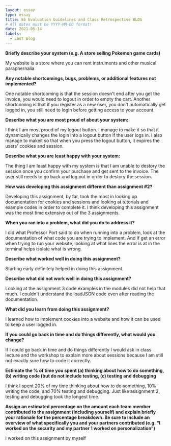 ```yaml
---
layout: essay
type: essay
title: E6 Evaluation Guidelines and Class Retrospective BLOG
# All dates must be YYYY-MM-DD format!
date: 2021-05-14
labels:
  - Last Blog
---
```

<b>Briefly describe your system (e.g. A store selling Pokemon game cards)</b>

My website is a store where you can rent instruments and other musical paraphernalia

<b>Any notable shortcomings, bugs, problems, or additional features not implemented?</b>

One notable shortcoming is that the session doesn't end after you get the invoice, you would need to logout in order to empty the cart. Another shortcoming is that if you register as a new user, you don't automatically get logged in, you still need to login before getting access to your account. 

<b>Describe what you are most proud of about your system:</b>

I think I am most proud of my logout button. I manage to make it so that it dynamically changes the login into a logout button if the user logs in. I also manage to makeit so that when you press the logout button, it expires the users' cookies and session.

<b>Describe what you are least happy with your system:</b>

The thing I am least happy with my system is that I am unable to destory the session once you confirm your purchase and get sent to the invoice. The user still needs to go back and log out in order to destory the session.

<b>How was developing this assignment different than assignment #2?</b>

Developing this assignment, by far, took the most in looking up documentation for cookies and sessions and looking at tutorials and example codes in order to complete it. I think developing this assignment was the most time extensive out of the 3 assignments.

<b>When you ran into a problem, what did you do to address it?</b>

I did what Professor Port said to do when running into a problem, look at the documentation of what code you are trying to implement. And if get an error when trying to run your website, looking at what lines the error is at in the terminal helps isolate what is wrong.

<b>Describe what worked well in doing this assignment?</b>

Starting early definitely helped in doing this assignment. 

<b>Describe what did not work well in doing this assignment?</b>

Looking at the assignment 3 code examples in the modules did not help that much. I couldn't understand the loadJSON code even after reading the documentation.

<b>What did you learn from doing this assignment?</b>

I learned how to implement cookies into a website and how it can be used to keep a user logged in.

<b>If you could go back in time and do things differently, what would you change?</b>

If I could go back in time and do things differently I would ask in class lecture and the workshop to explain more about sessions because I am still not exactly sure how to code it correctly.

<b>Estimate the % of time you spent (a) thinking about how to do something, (b) writing code (but do not include testing, (c) testing and debugging</b>

I think I spent 20% of my time thinking about how to do something, 10% writing the code, and 70% testing and debugging. Just like assignment 2, testing and debugging took the longest time. 

<b>Assign an estimated percentage on the amount each team member contributed to the assignment (including yourself) and explain briefly your rationale for the percentage breakdown. Be sure to include an overview of what specifically you and your partners contributed (e.g. “I worked on the security and my partner 1 worked on personalization”)</b>

I worked on this assignment by myself
